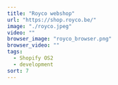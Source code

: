 ```yaml
---
title: "Royco webshop"
url: "https://shop.royco.be/"
image: "./royco.jpeg"
video: ""
browser_image: "royco_browser.png"
browser_video: ""
tags:
  - Shopify OS2
  - development
sort: 7
---
```

